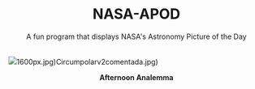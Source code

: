 <div align="center">
  <h1>
    NASA-APOD
  </h1>
</div>
  
<div align="center">
  A fun program that displays NASA's Astronomy Picture of the Day
</div>

<br>

![](https://apod.nasa.gov/apod/image/2309/4pm-analemma-nz.jpg)1600px.jpg)Circumpolarv2comentada.jpg)

<p align = "center">
  <b>Afternoon Analemma</b>
</p>
